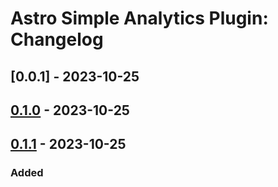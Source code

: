 # Astro Simple Analytics Plugin: Changelog

## [0.0.1] - 2023-10-25

## [0.1.0] - 2023-10-25

## [0.1.1] - 2023-10-25

### Added

[unreleased]: https://github.com/ViorelMocanu/astro-simpleanalytics-plugin/compare/v0.1.1...main
[0.1.0]: https://github.com/ViorelMocanu/astro-simpleanalytics-plugin/releases/tag/v0.1.0

[0.1.1]: https://github.com/ViorelMocanu/astro-simpleanalytics-plugin/releases/tag/v0.1.1
